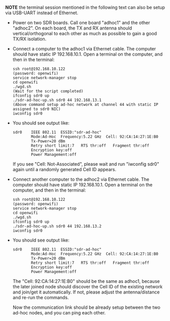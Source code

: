 <!--
Author: Xianjun jiao
SPDX-FileCopyrightText: 2019 UGent
SPDX-License-Identifier: AGPL-3.0-or-later
-->

**NOTE** the terminal session mentioned in the following text can also be setup via USB-UART instead of Ethernet.

- Power on two SDR boards. Call one board "adhoc1" and the other "adhoc2". On each board, the TX and RX antenna should vertical/orthogonal to each other as much as possible to gain a good TX/RX isolation.
- Connect a computer to the adhoc1 via Ethernet cable. The computer should have static IP 192.168.10.1. Open a terminal on the computer, and then in the terminal:
  ```
  ssh root@192.168.10.122
  (password: openwifi)
  service network-manager stop
  cd openwifi
  ./wgd.sh
  (Wait for the script completed)
  ifconfig sdr0 up
  ./sdr-ad-hoc-up.sh sdr0 44 192.168.13.1
  (Above command setup ad-hoc network at channel 44 with static IP assigned to sdr0 NIC)
  iwconfig sdr0
  ```
- You should see output like:
  ```
  sdr0    IEEE 802.11  ESSID:"sdr-ad-hoc"  
          Mode:Ad-Hoc  Frequency:5.22 GHz  Cell: 92:CA:14:27:1E:B0   
          Tx-Power=20 dBm   
          Retry short limit:7   RTS thr:off   Fragment thr:off
          Encryption key:off
          Power Management:off
  ```
  If you see "Cell: Not-Associated", please wait and run "iwconfig sdr0" again until a randomly generated Cell ID appears.

- Connect another computer to the adhoc2 via Ethernet cable. The computer should have static IP 192.168.10.1. Open a terminal on the computer, and then in the terminal:
  ```
  ssh root@192.168.10.122
  (password: openwifi)
  service network-manager stop
  cd openwifi
  ./wgd.sh
  ifconfig sdr0 up
  ./sdr-ad-hoc-up.sh sdr0 44 192.168.13.2
  iwconfig sdr0
  ```
- You should see output like:
  ```
  sdr0    IEEE 802.11  ESSID:"sdr-ad-hoc"  
          Mode:Ad-Hoc  Frequency:5.22 GHz  Cell: 92:CA:14:27:1E:B0   
          Tx-Power=20 dBm   
          Retry short limit:7   RTS thr:off   Fragment thr:off
          Encryption key:off
          Power Management:off
  ```
  The "Cell: 92:CA:14:27:1E:B0" should be the same as adhoc1, because the later joined node should discover the Cell ID of the existing network and join/get it automatically. If not, please adjust the antenna/distance and re-run the commands.

  Now the communication link should be already setup between the two ad-hoc nodes, and you can ping each other.
